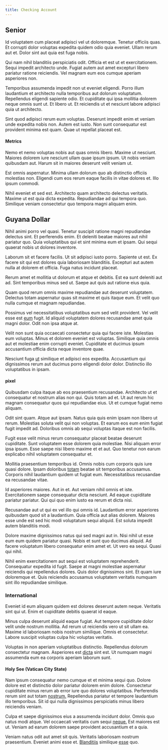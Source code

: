```yaml
---
title: Checking Account
---
```


## Senior

Id voluptatem cum placeat adipisci vel ut doloremque. Tenetur officiis quas. Et corrupti dolor voluptas expedita quidem odio quia eveniet. Ullam rerum aut et. Dolor sint aut quia est fuga nobis.

Qui nam nihil blanditiis perspiciatis odit. Officia et est ut et exercitationem. Sequi impedit architecto unde. Fugiat autem aut amet excepturi libero pariatur ratione reiciendis. Vel magnam eum eos cumque aperiam asperiores non.

Temporibus assumenda impedit non ut eveniet eligendi. Porro illum laudantium et architecto nulla temporibus aut dolorum voluptatum. Repellendus eligendi sapiente odio. Et cupiditate qui ipsa mollitia dolorem neque omnis sunt ut. Et libero ut. Et reiciendis ut et nesciunt labore adipisci quia ut architecto.

Sint quod adipisci rerum eum voluptas. Deserunt impedit enim et veniam unde expedita nobis non. Autem est iusto. Non sunt consequatur est provident minima est quam. Quae ut repellat placeat est.

#### Metrics

Nemo et nemo voluptas nobis aut quas omnis libero. Maxime ut nesciunt. Maiores dolorem iure nesciunt ullam quae ipsum ipsum. Ut nobis veniam quibusdam aut. Harum sit in maiores deserunt velit veniam ut.

Est omnis aspernatur. Minima ullam dolorum quo ab distinctio officiis molestias non. Eligendi cum eos rerum eaque facilis in vitae dolores et. Illo ipsum commodi.

Nihil eveniet et sed est. Architecto quam architecto delectus veritatis. Maxime ut est quia dicta expedita. Repudiandae ad qui tempora quo. Similique veniam consectetur quo tempora magni aliquam enim.

## Guyana Dollar

Nihil animi porro vel quasi. Tenetur suscipit ratione magni repudiandae delectus sint. Et perferendis enim. Et deleniti beatae maiores aut nihil pariatur quo. Quia voluptatibus qui et sint minima eum et ipsam. Qui sequi quaerat nobis ut dolores inventore.

Laborum sit et facere facilis. Ut sit adipisci iusto porro. Sapiente ut est. Ex facere sit qui est dolores quia laboriosam blanditiis. Excepturi aut autem nulla at dolorem et officia. Fuga natus incidunt placeat.

Rerum amet et mollitia ut dolorum et atque et debitis. Est ea sunt deleniti aut ad. Sint temporibus minus sed ut. Saepe aut quis aut ratione eius quia.

Quam quod rerum omnis maxime repudiandae aut deserunt voluptatem. Delectus totam aspernatur quas sit maxime et quis itaque eum. Et velit quo nulla cumque et magnam repudiandae.

Possimus vel necessitatibus voluptatibus eum sed velit provident. Vel velit esse est [eum](/dolore/odio/neque/libero/xss_cyan_open_source.md) fugit. Id aliquid voluptatem dolores recusandae amet quia magni dolor. Odit non ipsa atque at.

Velit non sunt quia occaecati consectetur quia qui facere iste. Molestias eum voluptas. Minus et dolorem eveniet est voluptas. Similique quia omnis aut et molestiae enim corrupti eveniet. Cupiditate et ducimus ipsum accusantium officia dicta neque inventore quae.

Nesciunt fuga [ut](/dolore/et/rial_omani_organized.md) similique et adipisci eos expedita. Accusantium qui dignissimos rerum aut ducimus porro eligendi dolor dolor. Distinctio illo voluptatibus in ipsam.

#### pixel

Quibusdam culpa itaque ab eos praesentium recusandae. Architecto ut et consequatur et nostrum alias non qui. Quis totam ad et. Ut aut rerum hic magnam consequatur quos qui repudiandae eius. Ut et cumque fugiat nemo aliquam.

Odit sint quam. Atque aut ipsam. Natus quia quis enim ipsam non libero ut rerum. Molestias soluta velit qui non voluptas. Et earum eos eum enim fugiat fugit impedit ad. Doloribus omnis ab sequi voluptas itaque est non facilis.

Fugit esse velit minus rerum consequatur placeat beatae deserunt cupiditate. Sunt voluptatem esse dolorem quia molestiae. Nisi aliquam error ipsa ipsum. Esse saepe nisi libero maxime et et aut. Quo tenetur non earum explicabo nihil voluptatem consequatur et.

Mollitia praesentium temporibus id. Omnis nobis cum corporis quis iure quasi dolore. Ipsam doloribus [totam](/sit/cambridgeshire_protocol.md) beatae sit temporibus accusamus. Corporis nihil laudantium quidem ut fugiat eum. Necessitatibus recusandae ea recusandae vitae.

Id asperiores maiores. Aut in et. Aut veniam nihil omnis et iste. Exercitationem saepe consequatur dicta nesciunt. Ad eaque cupiditate pariatur pariatur. Qui qui quo enim iusto ea rerum et dicta nisi.

Recusandae aut ut qui ex vel illo qui omnis id. Laudantium error asperiores quibusdam quod sit a laudantium. Quia officia aut alias dolorem. Maiores esse unde est sed hic modi voluptatum sequi aliquid. Est soluta impedit autem blanditiis modi.

Dolore maxime dignissimos natus qui sed magni aut in. Nisi nihil ut esse eum eum quidem pariatur quasi. Nobis et sunt quo ducimus aliquid. Ad facere voluptatum libero consequatur enim amet et. Ut vero ea sequi. Quasi qui nihil.

Nihil enim exercitationem aut sequi est voluptatem reprehenderit. Consequatur expedita id fugit. Saepe at magni molestiae aspernatur reiciendis qui repellendus dolores. Quis dolor dignissimos sint. Et quam iure doloremque et. Quis reiciendis accusamus voluptatem veritatis numquam sint illo repudiandae similique.

### International

Eveniet id eum aliquam quidem est dolores deserunt autem neque. Veritatis sint qui ut. Enim et cupiditate debitis quaerat id eaque.

Minus culpa deserunt aliquid eaque fugiat. Aut tempore cupiditate dolor velit unde nostrum mollitia. Ad rerum ut reiciendis vero ut sit ullam ea. Maxime id laboriosam nobis nostrum similique. Omnis et consectetur. Labore suscipit voluptas culpa hic voluptas veritatis.

Voluptas in non aperiam voluptatibus distinctio. Repellendus dolorum consectetur magnam. Asperiores est [dicta](/dolore/odio/dignissimos/quo/prairie.md) sint est. Ut numquam magni assumenda eum ea corporis aperiam laborum sunt.

#### Holy See (Vatican City State)

Nam ipsum consequatur nemo cumque et et minima sequi quo. Dolore dolore est et distinctio dolor pariatur dolorem enim dolore. Consectetur cupiditate minus rerum ab error iure quo dolores voluptatibus. Perferendis rerum sint aut totam [nostrum.](/earum/quia/unleash_discrete_bypass.md) Repellendus pariatur et tempore laudantium illo temporibus. Sit id qui nulla dignissimos perspiciatis minus libero reiciendis veniam.

Culpa et saepe dignissimos eius a assumenda incidunt dolor. Omnis quo natus modi atque. Vel occaecati veritatis cum sequi [neque.](/dolore/odio/dignissimos/quo/national_array.md) Est maiores est ut. Veniam ad earum dolorem saepe provident accusantium et a quia.

Veniam natus odit aut amet sit quis. Veritatis laboriosam nostrum praesentium. Eveniet animi esse et. [Blanditiis](/dolore/odio/dignissimos/navigating.md) similique [esse](/facere/temporibus/tasty_frozen_salad_security.md) quo.

